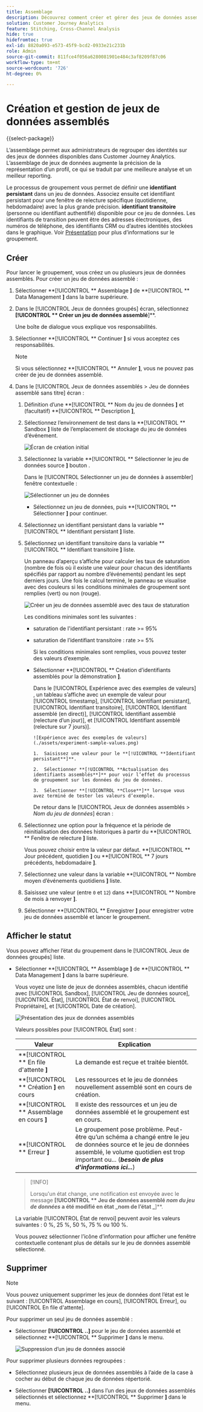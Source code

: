 ```yaml
---
title: Assemblage
description: Découvrez comment créer et gérer des jeux de données assemblés
solution: Customer Journey Analytics
feature: Stitching, Cross-Channel Analysis
hide: true
hidefromtoc: true
exl-id: 8820a093-e573-45f9-bcd2-0933e21c231b
role: Admin
source-git-commit: 811fce4f056a6280081901e484c3af8209f87c06
workflow-type: tm+mt
source-wordcount: '726'
ht-degree: 0%

---
```


# Création et gestion de jeux de données assemblés

{{select-package}}

L’assemblage permet aux administrateurs de regrouper des identités sur des jeux de données disponibles dans Customer Journey Analytics. L’assemblage de jeux de données augmente la précision de la représentation d’un profil, ce qui se traduit par une meilleure analyse et un meilleur reporting.

Le processus de groupement vous permet de définir une **identifiant persistant** dans un jeu de données. Associez ensuite cet identifiant persistant pour une fenêtre de relecture spécifique (quotidienne, hebdomadaire) avec la plus grande précision. **identifiant transitoire** (personne ou identifiant authentifié) disponible pour ce jeu de données. Les identifiants de transition peuvent être des adresses électroniques, des numéros de téléphone, des identifiants CRM ou d’autres identités stockées dans le graphique. Voir [Présentation](overview.md) pour plus d’informations sur le groupement.

## Créer

Pour lancer le groupement, vous créez un ou plusieurs jeux de données assemblés. Pour créer un jeu de données assemblé :

1. Sélectionner **[!UICONTROL ** Assemblage **]** de **[!UICONTROL ** Data Management **]** dans la barre supérieure.

2. Dans le [!UICONTROL Jeux de données groupés] écran, sélectionnez **[!UICONTROL ** Créer un jeu de données assemblé&#x200B;**]**.

   Une boîte de dialogue vous explique vos responsabilités.

3. Sélectionner **[!UICONTROL ** Continuer **]** si vous acceptez ces responsabilités.

   >[!NOTE]
   >
   >    Si vous sélectionnez **[!UICONTROL ** Annuler **]**, vous ne pouvez pas créer de jeu de données assemblé.

4. Dans le [!UICONTROL Jeux de données assemblés > Jeu de données assemblé sans titre] écran :

   1. Définition d’une **[!UICONTROL ** Nom du jeu de données **]** et (facultatif) **[!UICONTROL ** Description **]**,

   2. Sélectionnez l’environnement de test dans la **[!UICONTROL ** Sandbox **]** liste de l’emplacement de stockage du jeu de données d’événement.

      ![Écran de création initial](./assets/create-initial.png)

   3. Sélectionnez la variable **[!UICONTROL ** Sélectionner le jeu de données source **]** bouton .

      Dans le [!UICONTROL Sélectionner un jeu de données à assembler] fenêtre contextuelle :

      ![Sélectionner un jeu de données](./assets/select-one-dataset.png)

      - Sélectionnez un jeu de données, puis **[!UICONTROL ** Sélectionner **]** pour continuer.

   4. Sélectionnez un identifiant persistant dans la variable **[!UICONTROL ** Identifiant persistant **]** liste.

   5. Sélectionnez un identifiant transitoire dans la variable **[!UICONTROL ** Identifiant transitoire **]** liste.

      Un panneau d’aperçu s’affiche pour calculer les taux de saturation (nombre de fois où il existe une valeur pour chacun des identifiants spécifiés par rapport au nombre d’événements) pendant les sept derniers jours. Une fois le calcul terminé, le panneau se visualise avec des couleurs si les conditions minimales de groupement sont remplies (vert) ou non (rouge).

      ![Créer un jeu de données assemblé avec des taux de staturation](./assets/create-before-experimenting.png)

      Les conditions minimales sont les suivantes :

      - saturation de l&#39;identifiant persistant : rate >= 95%

      - saturation de l’identifiant transitoire : rate >= 5%

        Si les conditions minimales sont remplies, vous pouvez tester des valeurs d’exemple.

      - Sélectionner **[!UICONTROL ** Création d’identifiants assemblés pour la démonstration **]**.

        Dans le [!UICONTROL Expérience avec des exemples de valeurs] , un tableau s’affiche avec un exemple de valeur pour [!UICONTROL timestamp], [!UICONTROL Identifiant persistant], [!UICONTROL Identifiant transitoire], [!UICONTROL Identifiant assemblé (en direct)], [!UICONTROL Identifiant assemblé (relecture d’un jour)], et [!UICONTROL Identifiant assemblé (relecture sur 7 jours)].

            ![Expérience avec des exemples de valeurs](./assets/experiment-sample-values.png)
            
            1.  Saisissez une valeur pour le **[!UICONTROL **Identifiant persistant**]**.
            
            2.  Sélectionner **[!UICONTROL **Actualisation des identifiants assemblés**]** pour voir l’effet du processus de groupement sur les données du jeu de données.
            
            3.  Sélectionner **[!UICONTROL **Close**]** lorsque vous avez terminé de tester les valeurs d’exemple.
        

        De retour dans le [!UICONTROL Jeux de données assemblés > _Nom du jeu de données_] écran :

   6. Sélectionnez une option pour la fréquence et la période de réinitialisation des données historiques à partir du **[!UICONTROL ** Fenêtre de relecture **]** liste.

      Vous pouvez choisir entre la valeur par défaut. **[!UICONTROL ** Jour précédent, quotidien **]** ou **[!UICONTROL ** 7 jours précédents, hebdomadaire **]**.

   7. Sélectionnez une valeur dans la variable **[!UICONTROL ** Nombre moyen d’événements quotidiens **]** liste.

   8. Saisissez une valeur (entre `0` et `12`) dans **[!UICONTROL ** Nombre de mois à renvoyer **]**.

   9. Sélectionner **[!UICONTROL ** Enregistrer **]** pour enregistrer votre jeu de données assemblé et lancer le groupement.

## Afficher le statut

Vous pouvez afficher l’état du groupement dans le [!UICONTROL Jeux de données groupés] liste.

- Sélectionner **[!UICONTROL ** Assemblage **]** de **[!UICONTROL ** Data Management **]** dans la barre supérieure.

  Vous voyez une liste de jeux de données assemblés, chacun identifié avec [!UICONTROL Sandbox], [!UICONTROL Jeu de données source], [!UICONTROL État], [!UICONTROL État de renvoi], [!UICONTROL Propriétaire], et [!UICONTROL Date de création].

  ![Présentation des jeux de données assemblés](./assets/overview-stitched-datasetts.png)

  Valeurs possibles pour [!UICONTROL État] sont :

  | Valeur | Explication |
  |-----|-----|
  | **[!UICONTROL ** En file d&#39;attente **]** | La demande est reçue et traitée bientôt. |
  | **[!UICONTROL ** Création **]** en cours | Les ressources et le jeu de données nouvellement assemblé sont en cours de création. |
  | **[!UICONTROL ** Assemblage en cours **]** | Il existe des ressources et un jeu de données assemblé et le groupement est en cours. |
  | **[!UICONTROL ** Erreur **]** | Le groupement pose problème. Peut-être qu’un schéma a changé entre le jeu de données source et le jeu de données assemblé, le volume quotidien est trop important ou... (_**besoin de plus d&#39;informations ici...**_) |

  >[!INFO]
  >
  >    Lorsqu&#39;un état change, une notification est envoyée avec le message **[!UICONTROL ** Jeu de données assemblé _nom du jeu de données_ a été modifié en état _nom de l’état _**]**.


  La variable [!UICONTROL État de renvoi] peuvent avoir les valeurs suivantes : 0 %, 25 %, 50 %, 75 % ou 100 %.

  Vous pouvez sélectionner l’icône d’information pour afficher une fenêtre contextuelle contenant plus de détails sur le jeu de données assemblé sélectionné.


## Supprimer

>[!NOTE]
>
>Vous pouvez uniquement supprimer les jeux de données dont l’état est le suivant : [!UICONTROL Assemblage en cours], [!UICONTROL Erreur], ou [!UICONTROL En file d&#39;attente].


Pour supprimer un seul jeu de données assemblé :

- Sélectionner **[!UICONTROL **..**]** pour le jeu de données assemblé et sélectionnez **[!UICONTROL ** Supprimer **]** dans le menu.

  ![Suppression d’un jeu de données associé](./assets/delete-stitched-dataset.png)

Pour supprimer plusieurs données regroupées :

- Sélectionnez plusieurs jeux de données assemblés à l’aide de la case à cocher au début de chaque jeu de données répertorié.

- Sélectionner **[!UICONTROL **..**]** dans l’un des jeux de données assemblés sélectionnés et sélectionnez **[!UICONTROL ** Supprimer **]** dans le menu.
